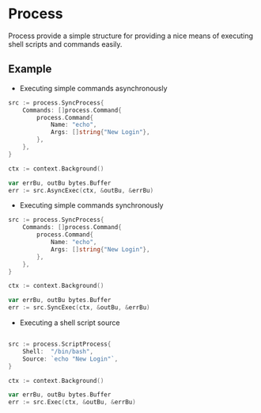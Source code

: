 # Process
Process provide a simple structure for providing a nice means of executing shell scripts and commands easily.


## Example

- Executing simple commands asynchronously
```go
src := process.SyncProcess{
    Commands: []process.Command{
        process.Command{
            Name: "echo",
            Args: []string{"New Login"},
        },
    },
}

ctx := context.Background()

var errBu, outBu bytes.Buffer
err := src.AsyncExec(ctx, &outBu, &errBu)
```

- Executing simple commands synchronously
```go
src := process.SyncProcess{
    Commands: []process.Command{
        process.Command{
            Name: "echo",
            Args: []string{"New Login"},
        },
    },
}

ctx := context.Background()

var errBu, outBu bytes.Buffer
err := src.SyncExec(ctx, &outBu, &errBu)
```

- Executing a shell script source

```go

src := process.ScriptProcess{
    Shell:  "/bin/bash",
    Source: `echo "New Login"`,
}

ctx := context.Background()

var errBu, outBu bytes.Buffer
err := src.Exec(ctx, &outBu, &errBu)
```